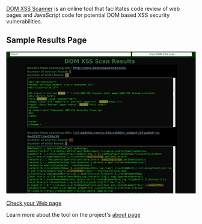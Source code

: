 [DOM XSS Scanner](http://www.domxssscanner.com/) is an online tool that
facilitates code review of web pages and JavaScript code for potential
DOM based XSS security vulnerabilities.

## Sample Results Page

![Sample Results Page](/static/img/domxssscanner-results.jpg)

[Check your Web page](http://www.domxssscanner.com/)

Learn more about the tool on the project's [about page](http://www.domxssscanner.com/info/about)